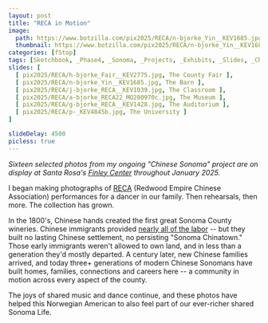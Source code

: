 ```yaml
---
layout: post
title: "RECA in Motion"
image:
  path: https://www.botzilla.com/pix2025/RECA/n-bjorke_Yin__KEV1685.jpg
  thumbnail: https://www.botzilla.com/pix2025/RECA/n-bjorke_Yin__KEV1685.jpg
categories: [fStop]
tags: [Sketchbook, _Phase4, _Sonoma, _Projects, _Exhibits, _Slides, _China, _SeeSee, _xfer]
slides: [ 
  [ pix2025/RECA/h-bjorke_Fair__KEV2775.jpg, The County Fair ],
  [ pix2025/RECA/n-bjorke_Yin__KEV1685.jpg, The Barn ],
  [ pix2025/RECA/j-bjorke_RECA__KEV1039.jpg, The Classroom ],
  [ pix2025/RECA/a-bjorke_RECA22_MO280970c.jpg, The Museum ],
  [ pix2025/RECA/g-bjorke_RECA__KEV1428.jpg, The Auditorium ],
  [ pix2025/RECA/p-_KEV4845b.jpg, The University ]
]

slideDelay: 4500
picless: true
---
```


_Sixteen selected photos from my ongoing "Chinese Sonoma" project are on display at Santa Rosa's [Finley Center](https://www.srcity.org/2110/Finley-Community-Center) throughout January 2025._

<!--more-->

I began making photographs of [RECA](http://www.recacenter.org/) (Redwood Empire Chinese Association) performances for a dancer in our family. Then rehearsals, then more. The collection has grown.

In the 1800's, Chinese hands created the first great Sonoma County wineries. Chinese immigrants provided [nearly all of the labor](https://thisdayinwinehistory.com/forgotten-history-of-chinese-immigrants-sonoma/) -- but they built no lasting Chinese settlement, no persisting "Sonoma Chinatown." Those early immigrants weren't allowed to own land, and in less than a generation they'd mostly departed. A century later, new Chinese families arrived, and today three+ generations of modern Chinese Sonomans have built homes, families, connections and careers here -- a community in motion across every aspect of the county.

The joys of shared music and dance continue, and these photos have helped this Norwegian American to also feel part of our ever-richer shared Sonoma Life.

